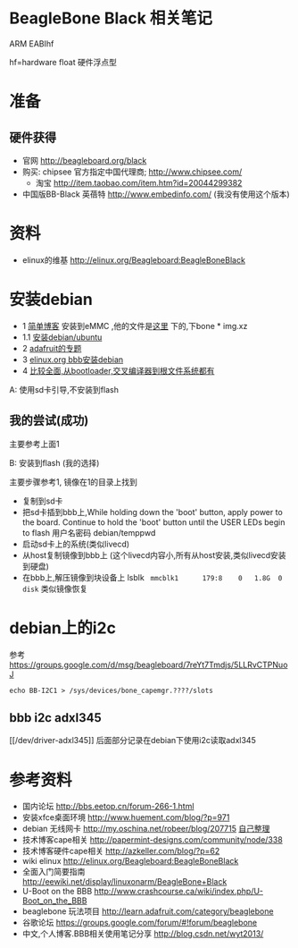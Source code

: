 # BeagleBone Black 相关笔记

ARM EABIhf

hf=hardware float 硬件浮点型

# 准备
##  硬件获得
* 官网 http://beagleboard.org/black
* 购买: chipsee 官方指定中国代理商;  http://www.chipsee.com/  
  * 淘宝 http://item.taobao.com/item.htm?id=20044299382
* 中国版BB-Black 英蓓特 http://www.embedinfo.com/ (我没有使用这个版本)

# 资料

* elinux的维基 http://elinux.org/Beagleboard:BeagleBoneBlack

# 安装debian

* 1 [简单博客](http://blogs.bu.edu/mhirsch/2013/11/install-debian-7-to-emmc-internal-flash-drive-of-beaglebone-black/) 安装到eMMC ,他的文件是[这里](https://rcn-ee.net/deb/microsd/wheezy/) 下的,下bone * img.xz
* 1.1 [安装debian/ubuntu](http://www.gigamegablog.com/2012/09/03/ubuntu-on-the-beaglebone-enabling-analog-in-pwm-i2c-and-spi/)
* 2 [adafruit的专题](http://learn.adafruit.com/downloads/pdf/beaglebone-black-installing-operating-systems.pdf)
* 3 [elinux.org bbb安装debian](http://elinux.org/Beagleboard:Debian_On_BeagleBone_Black)
* 4 [比较全面,从bootloader,交叉编译器到根文件系统都有](http://eewiki.net/display/linuxonarm/BeagleBone+Black)


A: 使用sd卡引导,不安装到flash

## 我的尝试(成功)

主要参考上面1

B: 安装到flash (我的选择)

主要步骤参考1, 镜像在1的目录上找到

* 复制到sd卡
* 把sd卡插到bbb上,While holding down the 'boot' button, apply power to the board. Continue to hold the 'boot' button until the USER LEDs begin to flash 用户名密码 debian/temppwd
* 启动sd卡上的系统(类似livecd)
* 从host复制镜像到bbb上 (这个livecd内容小,所有从host安装,类似livecd安装到硬盘)
* 在bbb上,解压镜像到块设备上 lsblk ` mmcblk1      179:8    0   1.8G  0 disk` 类似镜像恢复


# debian上的i2c

参考 https://groups.google.com/d/msg/beagleboard/7reYt7Tmdjs/5LLRvCTPNuoJ


    echo BB-I2C1 > /sys/devices/bone_capemgr.????/slots


## bbb i2c adxl345

[[/dev/driver-adxl345]] 后面部分记录在debian下使用i2c读取adxl345 
# 参考资料
* 国内论坛 http://bbs.eetop.cn/forum-266-1.html
* 安装xfce桌面环境 http://www.huement.com/blog/?p=971
* debian 无线网卡 http://my.oschina.net/robeer/blog/207715 [自己整理](bbb-debian-wifi)
* 技术博客cape相关 http://papermint-designs.com/community/node/338
* 技术博客硬件cape相关 http://azkeller.com/blog/?p=62
* wiki elinux http://elinux.org/Beagleboard:BeagleBoneBlack
* 全面入门简要指南 http://eewiki.net/display/linuxonarm/BeagleBone+Black
* U-Boot on the BBB http://www.crashcourse.ca/wiki/index.php/U-Boot_on_the_BBB
* beaglebone 玩法项目 http://learn.adafruit.com/category/beaglebone
* 谷歌论坛 https://groups.google.com/forum/#!forum/beaglebone
* 中文,个人博客.BBB相关使用笔记分享 http://blog.csdn.net/wyt2013/